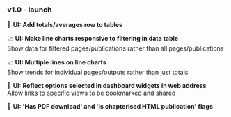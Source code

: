 ### v1.0 - launch
🟰 **UI: Add totals/averages row to tables**

💹 **UI: Make line charts responsive to filtering in data table**\
Show data for filtered pages/publications rather than all pages/publications

📈 **UI: Multiple lines on line charts**\
Show trends for individual pages/outputs rather than just totals

🔗 **UI: Reflect options selected in dashboard widgets in web address**\
Allow links to specific views to be bookmarked and shared

📄 **UI: 'Has PDF download' and 'Is chapterised HTML publication' flags**
